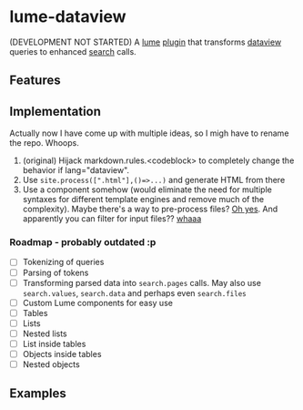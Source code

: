 # lume-dataview
(DEVELOPMENT NOT STARTED) A [lume](https://lume.land/) [plugin](https://lume.land/docs/configuration/install-plugins/) that transforms [dataview](https://github.com/blacksmithgu/obsidian-dataview/tree/master/src) queries to enhanced [search](https://lume.land/plugins/search/) calls. 

## Features

## Implementation 

Actually now I have come up with multiple ideas, so I migh have to rename the repo. Whoops. 

1. (original) Hijack markdown.rules.&lt;codeblock&gt; to completely change the behavior if lang="dataview". 
2. Use `site.process([".html"],()=>...)` and generate HTML from there
3. Use a component somehow (would eliminate the need for multiple syntaxes for different template engines and remove much of the complexity). Maybe there's a way to pre-process files? [Oh yes](https://lume.land/docs/core/processors/#preprocess). And apparently you can filter for input files?? [whaaa](https://lume.land/docs/core/processors/#:~:text=.md,vto) 

### Roadmap - probably outdated :p

- [ ] Tokenizing of queries
- [ ] Parsing of tokens
- [ ] Transforming parsed data into `search.pages` calls. May also use `search.values`, `search.data` and perhaps even `search.files`
- [ ] Custom Lume components for easy use
- [ ] Tables 
- [ ] Lists
- [ ] Nested lists
- [ ] List inside tables
- [ ] Objects inside tables
- [ ] Nested objects 

## Examples
